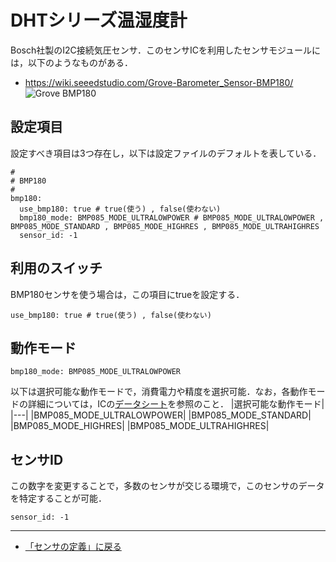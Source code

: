 # DHTシリーズ温湿度計

Bosch社製のI2C接続気圧センサ．このセンサICを利用したセンサモジュールには，以下のようなものがある．


- https://wiki.seeedstudio.com/Grove-Barometer_Sensor-BMP180/
![Grove BMP180](../../images/BMP180モジュール.jpg)




## 設定項目
設定すべき項目は3つ存在し，以下は設定ファイルのデフォルトを表している．

```
#
# BMP180
#
bmp180:
  use_bmp180: true # true(使う) , false(使わない)
  bmp180_mode: BMP085_MODE_ULTRALOWPOWER # BMP085_MODE_ULTRALOWPOWER , BMP085_MODE_STANDARD , BMP085_MODE_HIGHRES , BMP085_MODE_ULTRAHIGHRES
  sensor_id: -1
```

## 利用のスイッチ
BMP180センサを使う場合は，この項目にtrueを設定する．
```
use_bmp180: true # true(使う) , false(使わない)
```


## 動作モード
```
bmp180_mode: BMP085_MODE_ULTRALOWPOWER
```
以下は選択可能な動作モードで，消費電力や精度を選択可能．なお，各動作モードの詳細については，ICの[データシート](https://cdn-shop.adafruit.com/datasheets/BST-BMP180-DS000-09.pdf)を参照のこと．
|選択可能な動作モード|
|---|
|BMP085_MODE_ULTRALOWPOWER|
|BMP085_MODE_STANDARD|
|BMP085_MODE_HIGHRES|
|BMP085_MODE_ULTRAHIGHRES|


## センサID
この数字を変更することで，多数のセンサが交じる環境で，このセンサのデータを特定することが可能．
```
sensor_id: -1
```

***

- [「センサの定義」に戻る](../SensorDefinition.md)
